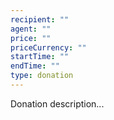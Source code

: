 ```yaml
---
recipient: ""
agent: ""
price: ""
priceCurrency: ""
startTime: ""
endTime: ""
type: donation
---
```


Donation description...
